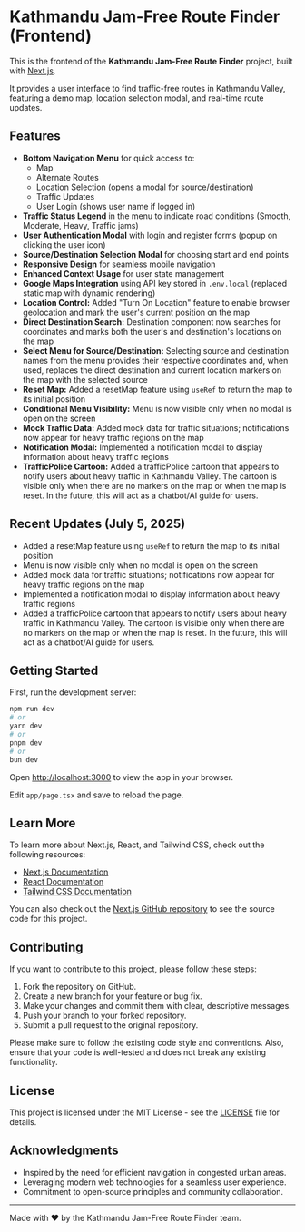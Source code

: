 # Kathmandu Jam-Free Route Finder (Frontend)

This is the frontend of the **Kathmandu Jam-Free Route Finder** project, built with [Next.js](https://nextjs.org).

It provides a user interface to find traffic-free routes in Kathmandu Valley, featuring a demo map, location selection modal, and real-time route updates.

## Features

- **Bottom Navigation Menu** for quick access to:
  - Map
  - Alternate Routes
  - Location Selection (opens a modal for source/destination)
  - Traffic Updates
  - User Login (shows user name if logged in)
- **Traffic Status Legend** in the menu to indicate road conditions (Smooth, Moderate, Heavy, Traffic jams)
- **User Authentication Modal** with login and register forms (popup on clicking the user icon)
- **Source/Destination Selection Modal** for choosing start and end points
- **Responsive Design** for seamless mobile navigation
- **Enhanced Context Usage** for user state management
- **Google Maps Integration** using API key stored in `.env.local` (replaced static map with dynamic rendering)
- **Location Control:** Added "Turn On Location" feature to enable browser geolocation and mark the user's current position on the map
- **Direct Destination Search:** Destination component now searches for coordinates and marks both the user's and destination's locations on the map
- **Select Menu for Source/Destination:** Selecting source and destination names from the menu provides their respective coordinates and, when used, replaces the direct destination and current location markers on the map with the selected source
- **Reset Map:** Added a resetMap feature using `useRef` to return the map to its initial position
- **Conditional Menu Visibility:** Menu is now visible only when no modal is open on the screen
- **Mock Traffic Data:** Added mock data for traffic situations; notifications now appear for heavy traffic regions on the map
- **Notification Modal:** Implemented a notification modal to display information about heavy traffic regions
- **TrafficPolice Cartoon:** Added a trafficPolice cartoon that appears to notify users about heavy traffic in Kathmandu Valley. The cartoon is visible only when there are no markers on the map or when the map is reset. In the future, this will act as a chatbot/AI guide for users.

## Recent Updates (July 5, 2025)

- Added a resetMap feature using `useRef` to return the map to its initial position
- Menu is now visible only when no modal is open on the screen
- Added mock data for traffic situations; notifications now appear for heavy traffic regions on the map
- Implemented a notification modal to display information about heavy traffic regions
- Added a trafficPolice cartoon that appears to notify users about heavy traffic in Kathmandu Valley. The cartoon is visible only when there are no markers on the map or when the map is reset. In the future, this will act as a chatbot/AI guide for users.

## Getting Started

First, run the development server:

```bash
npm run dev
# or
yarn dev
# or
pnpm dev
# or
bun dev
```

Open [http://localhost:3000](http://localhost:3000) to view the app in your browser.

Edit `app/page.tsx` and save to reload the page.

## Learn More

To learn more about Next.js, React, and Tailwind CSS, check out the following resources:

- [Next.js Documentation](https://nextjs.org/docs)
- [React Documentation](https://reactjs.org/docs/getting-started)
- [Tailwind CSS Documentation](https://tailwindcss.com/docs)

You can also check out the [Next.js GitHub repository](https://github.com/vercel/next.js/) to see the source code for this project.

## Contributing

If you want to contribute to this project, please follow these steps:

1. Fork the repository on GitHub.
2. Create a new branch for your feature or bug fix.
3. Make your changes and commit them with clear, descriptive messages.
4. Push your branch to your forked repository.
5. Submit a pull request to the original repository.

Please make sure to follow the existing code style and conventions. Also, ensure that your code is well-tested and does not break any existing functionality.

## License

This project is licensed under the MIT License - see the [LICENSE](LICENSE) file for details.

## Acknowledgments

- Inspired by the need for efficient navigation in congested urban areas.
- Leveraging modern web technologies for a seamless user experience.
- Commitment to open-source principles and community collaboration.

---

Made with ❤️ by the Kathmandu Jam-Free Route Finder team.